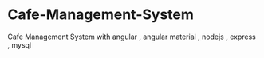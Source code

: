 # Cafe-Management-System
Cafe Management System with angular , angular material , nodejs , express , mysql
